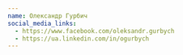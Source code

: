 ```yaml
---
name: Олександр Гурбич
social_media_links:
  - https://www.facebook.com/oleksandr.gurbych
  - https://ua.linkedin.com/in/ogurbych
---
```

